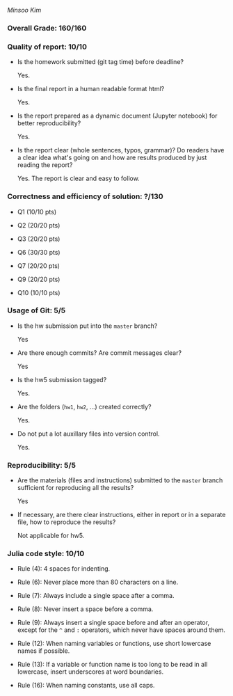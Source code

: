 *Minsoo Kim*

### Overall Grade: 160/160

### Quality of report: 10/10

* Is the homework submitted (git tag time) before deadline?

	Yes. 
	
* Is the final report in a human readable format html?  

	Yes.
	
* Is the report prepared as a dynamic document (Jupyter notebook) for better reproducibility?

	Yes. 
	
* Is the report clear (whole sentences, typos, grammar)? Do readers have a clear idea what's going on and how are results produced by just reading the report?

	Yes. The report is clear and easy to follow.
 
### Correctness and efficiency of solution: ?/130 

* Q1 (10/10 pts)

* Q2 (20/20 pts)

* Q3 (20/20 pts)

* Q6 (30/30 pts)

* Q7 (20/20 pts)

* Q9 (20/20 pts)

* Q10 (10/10 pts)

### Usage of Git: 5/5

* Is the hw submission put into the `master` branch? 

    Yes

* Are there enough commits? Are commit messages clear? 

    Yes

* Is the hw5 submission tagged?

    Yes.

* Are the folders (`hw1`, `hw2`, ...) created correctly?

    Yes.	

* Do not put a lot auxillary files into version control.  

    Yes.
		

### Reproducibility: 5/5

* Are the materials (files and instructions) submitted to the `master` branch sufficient for reproducing all the results? 

    Yes

* If necessary, are there clear instructions, either in report or in a separate file, how to reproduce the results?  

    Not applicable for hw5.


### Julia code style: 10/10

* Rule (4): 4 spaces for indenting. 
    
* Rule (6): Never place more than 80 characters on a line.

* Rule (7): Always include a single space after a comma. 
 
* Rule (8):  Never insert a space before a comma.

* Rule (9): Always insert a single space before and after an operator, except for the `^` and `:` operators, which never have spaces around them.

* Rule (12): When naming variables or functions, use short lowercase names if possible.

* Rule (13): If a variable or function name is too long to be read in all lowercase, insert underscores at word boundaries.

* Rule (16): When naming constants, use all caps.
